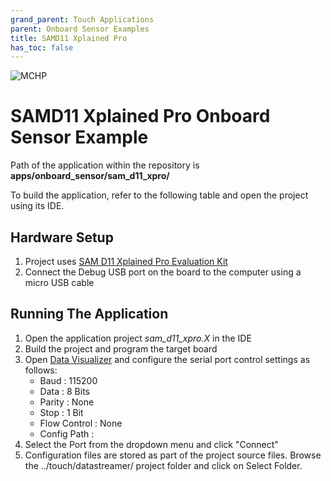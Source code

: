```yaml
---
grand_parent: Touch Applications
parent: Onboard Sensor Examples
title: SAMD11 Xplained Pro
has_toc: false
---
```


![MCHP](https://www.microchip.com/ResourcePackages/Microchip/assets/dist/images/logo.png)

# SAMD11 Xplained Pro Onboard Sensor Example

Path of the application within the repository is **apps/onboard_sensor/sam_d11_xpro/**

To build the application, refer to the following table and open the project using its IDE.

## Hardware Setup

1. Project uses [SAM D11 Xplained Pro Evaluation Kit](https://www.microchip.com/DevelopmentTools/ProductDetails/PartNO/ATSAMD11-XPRO)
2. Connect the Debug USB port on the board to the computer using a micro USB cable

## Running The Application

1. Open the application project _sam_d11_xpro.X_ in the IDE
2. Build the project and program the target board
3. Open [Data Visualizer](https://microchipdeveloper.com/mplabx:datavisualizer) and configure the serial port control settings as follows:
   - Baud : 115200
   - Data : 8 Bits
   - Parity : None
   - Stop : 1 Bit
   - Flow Control : None
   - Config Path :
4. Select the Port from the dropdown menu and click "Connect"
5. Configuration files are stored as part of the project source files. Browse the ../touch/datastreamer/ project folder and click on Select Folder.
